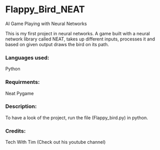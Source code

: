 # Flappy_Bird_NEAT
AI Game Playing with Neural Networks

This is my first project in neural networks. A game built with a neural network library called NEAT, takes up different inputs, processes it and based on given output draws the bird on its path. 

### Languages used:
Python

### Requirments:
Neat
Pygame

### Description:
To have a look of the project, run the file (Flappy_bird.py) in python.

### Credits:
Tech With Tim (Check out his youtube channel)
